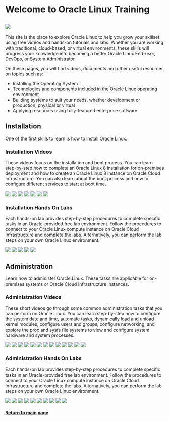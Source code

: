 
# Welcome to Oracle Linux Training
![](../common/images/OL-1200x200-banner.png)
---
This site is the place to explore Oracle Linux to help you grow your skillset using free videos and hands-on tutorials and labs. Whether you are working with traditional, cloud-based, or virtual environments, these skills will progress your knowledge into becoming a better Oracle Linux End-user, DevOps, or System Administrator.

On these pages, you will find videos, documents and other useful resources on topics such as:

- Installing the Operating System
- Technologies and components included in the Oracle Linux operating environment
- Building systems to suit your needs, whether development or production, physical or virtual
- Applying resources using fully-featured enterprise software

## Installation
One of the first skills to learn is how to install Oracle Linux.

### Installation Videos
These videos focus on the installation and boot process. You can learn step-by-step how to complete an Oracle Linux 8 installation for on-premises deployment and how to create an Oracle Linux 8 instance on Oracle Cloud Infrastructure. You can also learn about the boot process and how to configure different services to start at boot time.

[![](../common/images/install_tmp.png)](https://youtu.be/l6fapYCHaQ0)
[![](../common/images/installoci_tmp.png)](https://youtu.be/ETpaOwAcB7M)
[![](../common/images/bios_tmp.png)](https://youtu.be/NP9BHTjih7g)
[![](../common/images/grub2_tmp.png)](https://youtu.be/0dv87RFGcKI)
[![](../common/images/uefi_tmp.png)](https://youtu.be/OVeso8h5HZA)
[![](../common/images/systemd_tmp.png)](https://youtu.be/9uDvnZKhU8A)
[![](../common/images/sysdtrgs_tmp.png)](https://youtu.be/Tkxs-wfZrnw)

### Installation Hands On Labs
Each hands-on lab provides step-by-step procedures to complete specific tasks in an Oracle-provided free lab environment. Follow the procedures to connect to your Oracle Linux compute instance on Oracle Cloud Infrastructure and complete the labs. Alternatively, you can perform the lab steps on your own Oracle Linux environment.

[![](../common/images/boot_kernel.png)](https://luna.oracle.com/lab/67f106f2-8c50-442c-b24f-108b806be84f)
[![](../common/images/localize.png)](https://luna.oracle.com/lab/d657ae3c-ac29-4b0a-943e-e533f2e8093b)
[![](../common/images/sysctl.png)](https://luna.oracle.com/lab/aa8f2377-7967-4e45-bf32-bdc8054d5c76)
[![](../common/images/systemd_lab.png)](https://luna.oracle.com/lab/8a060473-bff3-4c04-9799-eb944951007c)
[![](../common/images/centos.png)](https://luna.oracle.com/lab/ee1c4ab9-010f-4b3c-bd1e-cdcca57800a2)

## Administration
Learn how to administer Oracle Linux. These tasks are applicable for on-premises systems or Oracle Cloud Infrastructure instances.

### Administration Videos
These short videos go through some common administration tasks that you can perform on Oracle Linux. You can learn step-by-step how to configure the system date and time, automate tasks, dynamically load and unload kernel modules, configure users and groups, configure networking, and explore the proc and sysfs file systems to view and configure system hardware and system processes.

[![](../common/images/datetime_tmp.png)](https://youtu.be/q8VlYiF5sx8)
[![](../common/images/procfs_tmp.png)](https://youtu.be/1F51ZHAVfAk)
[![](../common/images/sysfs_tmp.png)](https://youtu.be/j9x2cuOE5_Y)
[![](../common/images/cron_tmp.png)](https://youtu.be/BpPGoRYTv9I)
[![](../common/images/anacron_tmp.png)](https://youtu.be/EIV3lpTeqXo)
[![](../common/images/kernelmod_tmp.png)](https://youtu.be/AeW42ZyzHrQ)
[![](../common/images/usergrp_tmp.png)](https://youtu.be/fag6aHNUkdQ)
[![](../common/images/passage_tmp.png)](https://youtu.be/WrcnDpj3axQ)
[![](../common/images/ftp_tmp.png)](https://youtu.be/xpBBUPLEkZg)
[![](../common/images/vim_tmp.png)](https://youtu.be/5xKldV3knzU)
[![](../common/images/leapp_tmp.png)](https://youtu.be/pk6tgzGpAU4)
[![](../common/images/cgroups_tmp.png)](https://youtu.be/AiYK0VBW7e4)
[![](../common/images/selinux_tmp.png)](https://youtu.be/meKjLOxEu_o)

### Administration Hands On Labs
Each hands-on lab provides step-by-step procedures to complete specific tasks in an Oracle-provided free lab environment. Follow the procedures to connect to your Oracle Linux compute instance on Oracle Cloud Infrastructure and complete the labs. Alternatively, you can perform the lab steps on your own Oracle Linux environment.

[![](../common/images/user_grp_lab.png)](https://luna.oracle.com/lab/fb0e97c0-4522-422f-8be3-dd6f70a7b96e)
[![](../common/images/chrony_lab.png)](https://luna.oracle.com/lab/4946609e-41e4-4d26-8501-da948bb299ba)
[![](../common/images/crontab_lab.png)](https://luna.oracle.com/lab/d857ff70-1799-472e-b413-32ea7e356470)
[![](../common/images/tmux_lab.png)](https://luna.oracle.com/lab/4dda7413-1a31-47bf-96c1-8fa6c306dc6b)
[![](../common/images/postfix_lab.png)](https://luna.oracle.com/lab/4255c51c-4f52-45f3-a3e8-125b8cf1b40b)
[![](../common/images/starttls_lab.png)](https://luna.oracle.com/lab/6c0d44b2-1247-4780-a1ae-09f283812ef8)
[![](../common/images/nginx_lab.png)](https://luna.oracle.com/lab/54fa9d88-4243-4b4f-bae2-d52ec8cfb688)
[![](../common/images/leapp_lab.png)](https://luna.oracle.com/lab/908d0e5b-4444-400a-87a7-2a9ec8c27550)
[![](../common/images/cgroups_lab.png)](https://luna.oracle.com/lab/14d89b6d-627b-4f1f-b859-4761e3ed352c)
[![](../common/images/selinux_lab.png)](https://luna.oracle.com/lab/89a09fdd-47c2-4755-b98e-35863bdf7bc0)

#### [Return to main page](../README.md)
